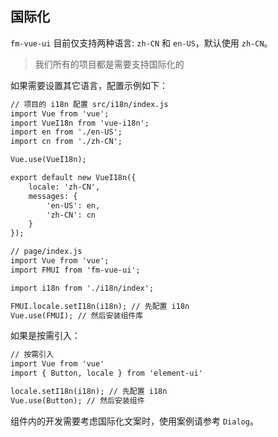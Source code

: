 ## 国际化
`fm-vue-ui` 目前仅支持两种语言: `zh-CN` 和 `en-US`，默认使用 `zh-CN`。

>我们所有的项目都是需要支持国际化的

如果需要设置其它语言，配置示例如下：

```html
// 项目的 i18n 配置 src/i18n/index.js
import Vue from 'vue';
import VueI18n from 'vue-i18n';
import en from './en-US';
import cn from './zh-CN';

Vue.use(VueI18n);

export default new VueI18n({
    locale: 'zh-CN',
    messages: {
        'en-US': en,
        'zh-CN': cn
    }
});

// page/index.js
import Vue from 'vue';
import FMUI from 'fm-vue-ui';

import i18n from './i18n/index';

FMUI.locale.setI18n(i18n); // 先配置 i18n
Vue.use(FMUI); // 然后安装组件库
```

如果是按需引入：

```html
// 按需引入
import Vue from 'vue'
import { Button, locale } from 'element-ui'

locale.setI18n(i18n); // 先配置 i18n
Vue.use(Button); // 然后安装组件
```

组件内的开发需要考虑国际化文案时，使用案例请参考 `Dialog`。